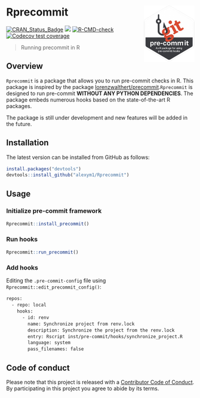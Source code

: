 
<!-- README.md is generated from README.Rmd. Please edit that file -->

# Rprecommit <a href=#><img src="man/figures/sticker.png" align="right" height="150" style="float:right; height:150px;"></a>

<!-- badges: start -->

[![CRAN_Status_Badge](https://www.r-pkg.org/badges/version/Rprecommit)](https://cran.r-project.org/package=Rprecommit)
![](https://img.shields.io/badge/github%20version-0.1.0-orange.svg)
[![R-CMD-check](https://github.com/alexym1/Rprecommit/actions/workflows/R-CMD-check.yaml/badge.svg)](https://github.com/alexym1/Rprecommit/actions/workflows/R-CMD-check.yaml)
[![Codecov test
coverage](https://codecov.io/gh/alexym1/Rprecommit/branch/master/graph/badge.svg)](https://app.codecov.io/gh/alexym1/Rprecommit?branch=master)
<!-- badges: end -->

> Running precommit in R

## Overview

`Rprecommit` is a package that allows you to run pre-commit checks in R.
This package is inspired by the package
[lorenzwalthert/precommit](https://github.com/lorenzwalthert/precommit).`Rprecommit`
is designed to run pre-commit **WITHOUT ANY PYTHON DEPENDENCIES**. The
package embeds numerous hooks based on the state-of-the-art R packages.

The package is still under development and new features will be added in
the future.

## Installation

The latest version can be installed from GitHub as follows:

``` r
install.packages("devtools")
devtools::install_github("alexym1/Rprecommit")
```

## Usage

### Initialize pre-commit framework

``` r
Rprecommit::install_precommit()
```

### Run hooks

``` r
Rprecommit::run_precommit()
```

### Add hooks

Editing the `.pre-commit-config` file using
`Rprecommit::edit_precommit_config()`:

``` bash
repos:
  - repo: local
    hooks:
      - id: renv
        name: Synchronize project from renv.lock
        description: Synchronize the project from the renv.lock
        entry: Rscript inst/pre-commit/hooks/synchronize_project.R
        language: system
        pass_filenames: false
```

## Code of conduct

Please note that this project is released with a [Contributor Code of
Conduct](https://alexym1.github.io/Rprecommit/CONTRIBUTING.html). By
participating in this project you agree to abide by its terms.
